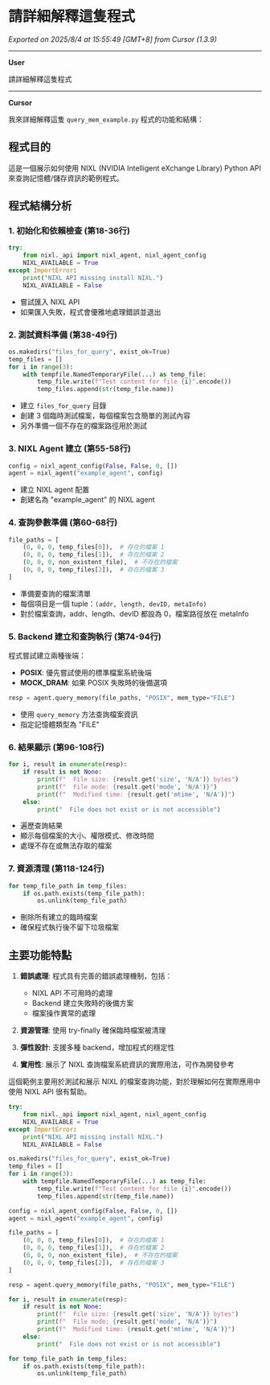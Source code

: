 # 請詳細解釋這隻程式
_Exported on 2025/8/4 at 15:55:49 [GMT+8] from Cursor (1.3.9)_

---

**User**

請詳細解釋這隻程式

---

**Cursor**

我來詳細解釋這隻 `query_mem_example.py` 程式的功能和結構：

## 程式目的
這是一個展示如何使用 NIXL (NVIDIA Intelligent eXchange Library) Python API 來查詢記憶體/儲存資訊的範例程式。

## 程式結構分析

### 1. 初始化和依賴檢查 (第18-36行)
```python
try:
    from nixl._api import nixl_agent, nixl_agent_config
    NIXL_AVAILABLE = True
except ImportError:
    print("NIXL API missing install NIXL.")
    NIXL_AVAILABLE = False
```
- 嘗試匯入 NIXL API
- 如果匯入失敗，程式會優雅地處理錯誤並退出

### 2. 測試資料準備 (第38-49行)
```python
os.makedirs("files_for_query", exist_ok=True)
temp_files = []
for i in range(3):
    with tempfile.NamedTemporaryFile(...) as temp_file:
        temp_file.write(f"Test content for file {i}".encode())
        temp_files.append(str(temp_file.name))
```
- 建立 `files_for_query` 目錄
- 創建 3 個臨時測試檔案，每個檔案包含簡單的測試內容
- 另外準備一個不存在的檔案路徑用於測試

### 3. NIXL Agent 建立 (第55-58行)
```python
config = nixl_agent_config(False, False, 0, [])
agent = nixl_agent("example_agent", config)
```
- 建立 NIXL agent 配置
- 創建名為 "example_agent" 的 NIXL agent

### 4. 查詢參數準備 (第60-68行)
```python
file_paths = [
    (0, 0, 0, temp_files[0]),  # 存在的檔案 1
    (0, 0, 0, temp_files[1]),  # 存在的檔案 2
    (0, 0, 0, non_existent_file),  # 不存在的檔案
    (0, 0, 0, temp_files[2]),  # 存在的檔案 3
]
```
- 準備要查詢的檔案清單
- 每個項目是一個 tuple：`(addr, length, devID, metaInfo)`
- 對於檔案查詢，addr、length、devID 都設為 0，檔案路徑放在 metaInfo

### 5. Backend 建立和查詢執行 (第74-94行)
程式嘗試建立兩種後端：
- **POSIX**: 優先嘗試使用的標準檔案系統後端
- **MOCK_DRAM**: 如果 POSIX 失敗時的後備選項

```python
resp = agent.query_memory(file_paths, "POSIX", mem_type="FILE")
```
- 使用 `query_memory` 方法查詢檔案資訊
- 指定記憶體類型為 "FILE"

### 6. 結果顯示 (第96-108行)
```python
for i, result in enumerate(resp):
    if result is not None:
        print(f"  File size: {result.get('size', 'N/A')} bytes")
        print(f"  File mode: {result.get('mode', 'N/A')}")
        print(f"  Modified time: {result.get('mtime', 'N/A')}")
    else:
        print("  File does not exist or is not accessible")
```
- 遍歷查詢結果
- 顯示每個檔案的大小、權限模式、修改時間
- 處理不存在或無法存取的檔案

### 7. 資源清理 (第118-124行)
```python
for temp_file_path in temp_files:
    if os.path.exists(temp_file_path):
        os.unlink(temp_file_path)
```
- 刪除所有建立的臨時檔案
- 確保程式執行後不留下垃圾檔案

## 主要功能特點

1. **錯誤處理**: 程式具有完善的錯誤處理機制，包括：
   - NIXL API 不可用時的處理
   - Backend 建立失敗時的後備方案
   - 檔案操作異常的處理

2. **資源管理**: 使用 try-finally 確保臨時檔案被清理

3. **彈性設計**: 支援多種 backend，增加程式的穩定性

4. **實用性**: 展示了 NIXL 查詢檔案系統資訊的實際用法，可作為開發參考

這個範例主要用於測試和展示 NIXL 的檔案查詢功能，對於理解如何在實際應用中使用 NIXL API 很有幫助。

```python
try:
    from nixl._api import nixl_agent, nixl_agent_config
    NIXL_AVAILABLE = True
except ImportError:
    print("NIXL API missing install NIXL.")
    NIXL_AVAILABLE = False
```

```python
os.makedirs("files_for_query", exist_ok=True)
temp_files = []
for i in range(3):
    with tempfile.NamedTemporaryFile(...) as temp_file:
        temp_file.write(f"Test content for file {i}".encode())
        temp_files.append(str(temp_file.name))
```

```python
config = nixl_agent_config(False, False, 0, [])
agent = nixl_agent("example_agent", config)
```

```python
file_paths = [
    (0, 0, 0, temp_files[0]),  # 存在的檔案 1
    (0, 0, 0, temp_files[1]),  # 存在的檔案 2
    (0, 0, 0, non_existent_file),  # 不存在的檔案
    (0, 0, 0, temp_files[2]),  # 存在的檔案 3
]
```

```python
resp = agent.query_memory(file_paths, "POSIX", mem_type="FILE")
```

```python
for i, result in enumerate(resp):
    if result is not None:
        print(f"  File size: {result.get('size', 'N/A')} bytes")
        print(f"  File mode: {result.get('mode', 'N/A')}")
        print(f"  Modified time: {result.get('mtime', 'N/A')}")
    else:
        print("  File does not exist or is not accessible")
```

```python
for temp_file_path in temp_files:
    if os.path.exists(temp_file_path):
        os.unlink(temp_file_path)
```

